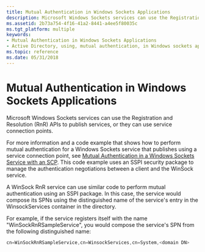 ```yaml
---
title: Mutual Authentication in Windows Sockets Applications
description: Microsoft Windows Sockets services can use the Registration and Resolution (RnR) APIs to publish services, or they can use service connection points.
ms.assetid: 2b73a754-4f16-41a2-8441-a4ee5f80035c
ms.tgt_platform: multiple
keywords:
- Mutual Authentication in Windows Sockets Applications
- Active Directory, using, mutual authentication, in Windows sockets applications
ms.topic: reference
ms.date: 05/31/2018
---
```


# Mutual Authentication in Windows Sockets Applications

Microsoft Windows Sockets services can use the Registration and Resolution (RnR) APIs to publish services, or they can use service connection points.

For more information and a code example that shows how to perform mutual authentication for a Windows Sockets service that publishes using a service connection point, see [Mutual Authentication in a Windows Sockets Service with an SCP](mutual-authentication-in-a-windows-sockets-service-with-an-scp.md). This code example uses an SSPI security package to manage the authentication negotiations between a client and the WinSock service.

A WinSock RnR service can use similar code to perform mutual authentication using an SSPI package. In this case, the service would compose its SPNs using the distinguished name of the service's entry in the WinsockServices container in the directory.

For example, if the service registers itself with the name "WinSockRnRSampleService", you would compose the service's SPN from the following distinguished name:


```C++
cn=WinSockRnRSampleService,cn=WinsockServices,cn=System,<domain DN>
```



 

 




